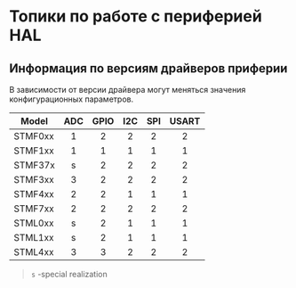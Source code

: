 # Топики по работе с периферией HAL

## Информация по версиям драйверов приферии

В зависимости от версии драйвера могут меняться значения конфигурационных параметров.

| Model   | ADC | GPIO | I2C | SPI | USART |
|---------|:---:|:----:|:---:|:---:|:-----:|
| STMF0xx |  1  |  2   |  2  |  2  |   2   |
| STMF1xx |  1  |  1   |  1  |  1  |   1   |
| STMF37x |  s  |  2   |  2  |  2  |   2   |
| STMF3xx |  3  |  2   |  2  |  2  |   2   |
| STMF4xx |  2  |  2   |  1  |  1  |   1   |
| STMF7xx |  2  |  2   |  2  |  2  |   2   |
| STML0xx |  s  |  2   |  1  |  1  |   1   |
| STML1xx |  s  |  2   |  1  |  1  |   1   |
| STML4xx |  3  |  3   |  2  |  2  |   2   |

> `s` -special realization